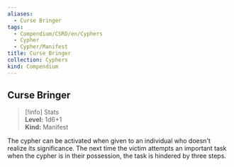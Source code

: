 ```yaml
---
aliases:
  - Curse Bringer
tags:
  - Compendium/CSRD/en/Cyphers
  - Cypher
  - Cypher/Manifest
title: Curse Bringer
collection: Cyphers
kind: Compendium
---
```

## Curse Bringer  
>[!info] Stats  
> **Level:** 1d6+1  
> **Kind:** Manifest
  
The cypher can be activated when given to an individual who doesn't realize its significance. The next time the victim attempts an important task when the cypher is in their possession, the task is hindered by three steps.